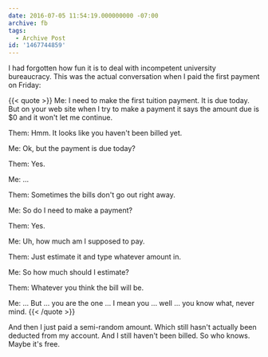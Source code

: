 ```yaml
---
date: 2016-07-05 11:54:19.000000000 -07:00
archive: fb
tags: 
  - Archive Post
id: '1467744859'
---
```


I had forgotten how fun it is to deal with incompetent university bureaucracy. This was the actual conversation when I paid the first payment on Friday:

{{< quote >}}
Me: I need to make the first tuition payment. It is due today. But on your web site when I try to make a payment it says the amount due is $0 and it won't let me continue.

Them: Hmm. It looks like you haven't been billed yet.

Me: Ok, but the payment is due today?

Them: Yes.

Me: ...

Them: Sometimes the bills don't go out right away.

Me: So do I need to make a payment?

Them: Yes.

Me: Uh, how much am I supposed to pay.

Them: Just estimate it and type whatever amount in.

Me: So how much should I estimate?

Them: Whatever you think the bill will be.

Me: ... But ... you are the one ... I mean you ... well ... you know what, never mind.
{{< /quote >}}

And then I just paid a semi-random amount. Which still hasn't actually been deducted from my account. And I still haven't been billed. So who knows. Maybe it's free.
